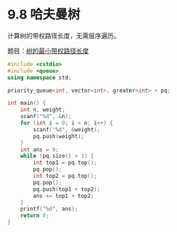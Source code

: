 # 9.8 哈夫曼树

计算树的带权路径长度，无需层序遍历。

题目：[树的最小带权路径长度](https://sunnywhy.com/sfbj/9/8/372/solution)

```cpp
#include <cstdio>
#include <queue>
using namespace std;

priority_queue<int, vector<int>, greater<int> > pq;

int main() {
    int n, weight;
    scanf("%d", &n);
    for (int i = 0; i < n; i++) {
        scanf("%d", &weight);
        pq.push(weight);
    }
    int ans = 0;
    while (pq.size() > 1) {
        int top1 = pq.top();
        pq.pop();
        int top2 = pq.top();
        pq.pop();
        pq.push(top1 + top2);
        ans += top1 + top2;
    }
    printf("%d", ans);
    return 0;
}
```
